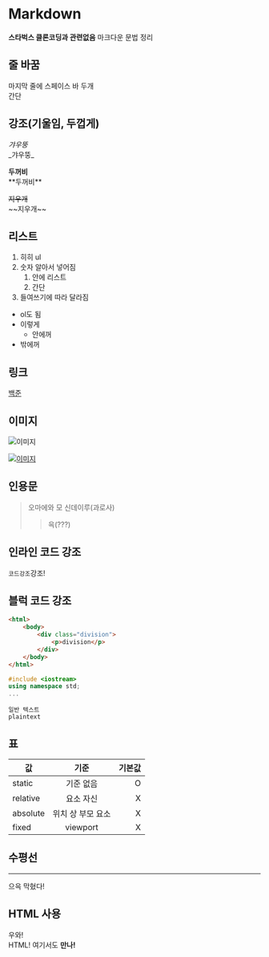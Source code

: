 # Markdown

**스타벅스 클론코딩과 관련없음**
마크다운 문법 정리

## 줄 바꿈

마지막 줄에 스페이스 바 두개  
간단

## 강조(기울임, 두껍게)

_갸우뚱_  
\_갸우뚱\_

**두꺼비**  
\*\*두꺼비\*\*

~~지우개~~  
\~\~지우개\~\~

## 리스트

1. 히히 ul
1. 숫자 알아서 넣어짐
    1. 안에 리스트
    1. 간단
1. 들여쓰기에 따라 달라짐

- ol도 됨
- 이렇게
    - 안에꺼
- 밖에꺼

## 링크

[백준](https://www.boj.kr "가자!백준으로")

## 이미지

![이미지](https://github.githubassets.com/images/modules/logos_page/GitHub-Mark.png)

[![이미지](https://github.githubassets.com/images/modules/logos_page/GitHub-Mark.png)](https://github.com)

## 인용문

> 오마에와 모 신데이루(과로사)
>> 윽(???)

## 인라인 코드 강조

`코드강조`강조!

## 블럭 코드 강조

```html
<html>
    <body>
        <div class="division">
            <p>division</p>
        </div>
    </body>
</html>
```

```c++
#include <iostream>
using namespace std;
...
```

```plaintext
일반 텍스트
plaintext
```

## 표

값 | 기준 | 기본값
-- | :--: | --:
static | 기준 없음 | O
relative | 요소 자신 | X
absolute | 위치 상 부모 요소 | X
fixed | viewport | X

## 수평선

___

으윽 막혔다!

## HTML 사용

우와!<br/>
HTML! 여기서도 <strong>만나!</strong>